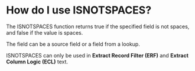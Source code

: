 
# How do I use ISNOTSPACES? 

The ISNOTSPACES function returns true if the specified field is not spaces, and false if the value is spaces.

The field can be a source field or a field from a lookup.

ISNOTSPACES can only be used in **Extract Record Filter (ERF)** and **Extract Column Logic (ECL)** text.


